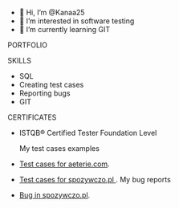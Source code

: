 - 👋 Hi, I’m @Kanaa25
- 👀 I’m interested in software testing
- 🌱 I’m currently learning GIT

PORTFOLIO

  SKILLS
  
 - SQL
 - Creating test cases
 - Reporting bugs
 - GIT
 
  CERTIFICATES
 - ISTQB® Certified Tester Foundation Level
 
 
 
   My test cases examples
- [Test cases for aeterie.com](https://github.com/Kanaa25/Testing/blob/main/Test%20cases.xlsx).
- [Test cases for spozywczo.pl ](https://github.com/Kanaa25/Testing/blob/main/Test%20cases%20nr%202.xlsx).
   My bug reports
- [Bug in spozywczo.pl](https://github.com/Kanaa25/Testing/blob/main/Bug%20report.xlsx).


<!---
Kanaa25/Kanaa25 is a ✨ special ✨ repository because its `README.md` (this file) appears on your GitHub profile.
You can click the Preview link to take a look at your changes.
--->
